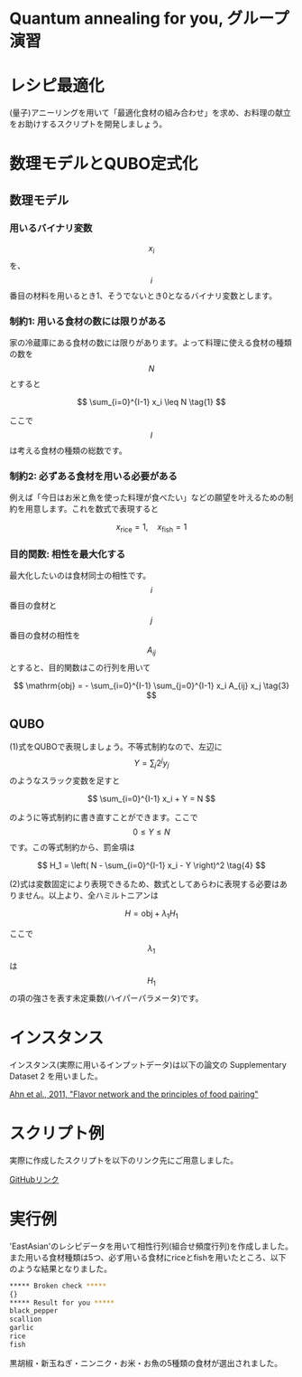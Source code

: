 # Quantum annealing for you, グループ演習

# レシピ最適化

(量子)アニーリングを用いて「最適化食材の組み合わせ」を求め、お料理の献立をお助けするスクリプトを開発しましょう。

# 数理モデルとQUBO定式化

## 数理モデル

### 用いるバイナリ変数

$$x_i$$を、$$i$$番目の材料を用いるとき1、そうでないとき0となるバイナリ変数とします。

### 制約1: 用いる食材の数には限りがある

家の冷蔵庫にある食材の数には限りがあります。よって料理に使える食材の種類の数を$$N$$とすると

$$
 \sum_{i=0}^{I-1} x_i \leq N \tag{1}
$$

ここで$$I$$は考える食材の種類の総数です。

### 制約2: 必ずある食材を用いる必要がある

例えば「今日はお米と魚を使った料理が食べたい」などの願望を叶えるための制約を用意します。これを数式で表現すると

$$
 x_\mathrm{rice} = 1, \quad x_\mathrm{fish} = 1 \tag{2}
$$

### 目的関数: 相性を最大化する

最大化したいのは食材同士の相性です。$$i$$番目の食材と$$j$$番目の食材の相性を$$A_{ij}$$とすると、目的関数はこの行列を用いて

$$
 \mathrm{obj} = - \sum_{i=0}^{I-1} \sum_{j=0}^{I-1} x_i A_{ij} x_j \tag{3}
$$

## QUBO

(1)式をQUBOで表現しましょう。不等式制約なので、左辺に$$Y = \sum_j 2^j y_j$$のようなスラック変数を足すと

$$
 \sum_{i=0}^{I-1} x_i + Y = N
$$

のように等式制約に書き直すことができます。ここで$$0 \leq Y \leq N$$です。この等式制約から、罰金項は

$$
 H_1 = \left( N - \sum_{i=0}^{I-1} x_i - Y \right)^2 \tag{4}
$$

(2)式は変数固定により表現できるため、数式としてあらわに表現する必要はありません。以上より、全ハミルトニアンは

$$
 H = \mathrm{obj} + \lambda_1 H_1 \tag{5}
$$

ここで$$\lambda_1$$は$$H_1$$の項の強さを表す未定乗数(ハイパーパラメータ)です。

# インスタンス

インスタンス(実際に用いるインプットデータ)は以下の論文の Supplementary Dataset 2 を用いました。

[Ahn et al., 2011, "Flavor network and the principles of food pairing"](https://www.nature.com/articles/srep00196)

# スクリプト例

実際に作成したスクリプトを以下のリンク先にご用意しました。

[GitHubリンク](https://github.com/github-nakasho/qa4u_qooking)

# 実行例

'EastAsian'のレシピデータを用いて相性行列(組合せ頻度行列)を作成しました。また用いる食材種類は5つ、必ず用いる食材にriceとfishを用いたところ、以下のような結果となりました。

```bash
***** Broken check *****
{}
***** Result for you *****
black_pepper
scallion
garlic
rice
fish
```

黒胡椒・新玉ねぎ・ニンニク・お米・お魚の5種類の食材が選出されました。